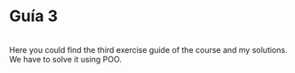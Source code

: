 # Guía 3
<br/>
Here you could find the third exercise guide of the course and my solutions.
We have to solve it using POO.
<br/>
<br/>
